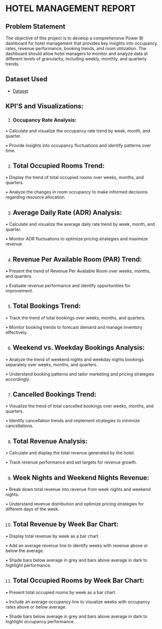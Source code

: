 # HOTEL MANAGEMENT REPORT
## Problem Statement
The objective of this project is to develop a comprehensive Power BI dashboard for hotel management that provides key insights into occupancy rates, revenue performance, booking trends, and room utilization. The dashboard should allow hotel managers to monitor and analyze data at different levels of granularity, including weekly, monthly, and quarterly trends.
## Dataset Used
- <a href="https://github.com/Surya-Akhil/PowerBi-Project-2/blob/main/hotel%20data.csv">Dataset</a>

## KPI'S and Visualizations:
1. ### Occupancy Rate Analysis:
   
•	Calculate and visualize the occupancy rate trend by week, month, and quarter.

•	Provide insights into occupancy fluctuations and identify patterns over time.

2. ## Total Occupied Rooms Trend:
   
•	Display the trend of total occupied rooms over weeks, months, and quarters.

•	Analyze the changes in room occupancy to make informed decisions regarding resource allocation.

3. ## Average Daily Rate (ADR) Analysis:
   
•	Calculate and visualize the average daily rate trend by week, month, and quarter.

•	Monitor ADR fluctuations to optimize pricing strategies and maximize revenue.

4. ## Revenue Per Available Room (PAR) Trend:
   
•	Present the trend of Revenue Per Available Room over weeks, months, and quarters.

•	Evaluate revenue performance and identify opportunities for improvement.

5. ## Total Bookings Trend:
   
•	Track the trend of total bookings over weeks, months, and quarters.

•	Monitor booking trends to forecast demand and manage inventory effectively.

6. ## Weekend vs. Weekday Bookings Analysis:
   
•	Analyze the trend of weekend nights and weekday nights bookings separately over weeks, months, and quarters.

•	Understand booking patterns and tailor marketing and pricing strategies accordingly.

7. ## Cancelled Bookings Trend:
   
•	Visualize the trend of total cancelled bookings over weeks, months, and quarters.

•	Identify cancellation trends and implement strategies to minimize cancellations.

8. ## Total Revenue Analysis:
   
•	Calculate and display the total revenue generated by the hotel.

•	Track revenue performance and set targets for revenue growth.

9. ## Week Nights and Weekend Nights Revenue:
    
•	Break down total revenue into revenue from week nights and weekend nights.

•	Understand revenue distribution and optimize pricing strategies for different days of the week.

10. ## Total Revenue by Week Bar Chart:
    
•	Display total revenue by week as a bar chart.

•	Add an average revenue line to identify weeks with revenue above or below the average.

•	Shade bars below average in grey and bars above average in dark to highlight performance.

11.	## Total Occupied Rooms by Week Bar Chart:
    
•	Present total occupied rooms by week as a bar chart.

•	Include an average occupancy line to visualize weeks with occupancy rates above or below average.

•	Shade bars below average in grey and bars above average in dark to highlight occupancy performance.
